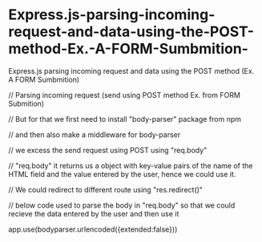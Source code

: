# Express.js-parsing-incoming-request-and-data-using-the-POST-method-Ex.-A-FORM-Sumbmition-
Express.js parsing incoming request and data using the POST method (Ex. A FORM Sumbmition)

// Parsing incoming request (send using POST method Ex. from FORM Submition)

// But for that we first need to install "body-parser" package from npm

// and then also make a middleware for body-parser 

// we excess the send request using POST using "req.body"

// "req.body" it returns us a object with key-value pairs of the name of the HTML field and the value entered by the user, hence we could use it.

// We could redirect to different route using "res.redirect()"

// below code used to parse the body in "req.body" so that we could recieve the data entered by the user and then use it

app.use(bodyparser.urlencoded({extended:false}))
